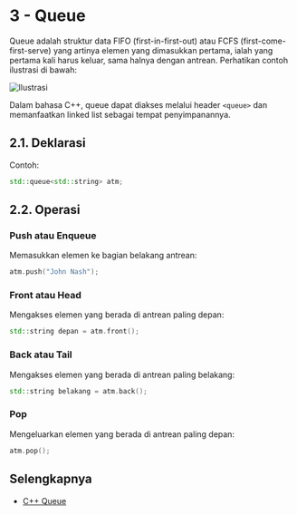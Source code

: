 # 3 - Queue

Queue adalah struktur data FIFO (first-in-first-out) atau FCFS (first-come-first-serve) yang artinya elemen yang dimasukkan pertama, ialah yang pertama kali harus keluar, sama halnya dengan antrean. Perhatikan contoh ilustrasi di bawah:

![Ilustrasi](https://img.freepik.com/free-vector/people-waiting-queue-bank-machine_74855-4458.jpg?size=626&ext=jpg&ga=GA1.2.1411813280.1638403200)

Dalam bahasa C++, queue dapat diakses melalui header `<queue>` dan memanfaatkan linked list sebagai tempat penyimpanannya.

## 2.1. Deklarasi

Contoh:
```c++
std::queue<std::string> atm;
```

## 2.2. Operasi

### Push atau Enqueue

Memasukkan elemen ke bagian belakang antrean:
```c++
atm.push("John Nash");
```

### Front atau Head

Mengakses elemen yang berada di antrean paling depan:
```c++
std::string depan = atm.front();
```

### Back atau Tail

Mengakses elemen yang berada di antrean paling belakang:
```c++
std::string belakang = atm.back();
```

### Pop

Mengeluarkan elemen yang berada di antrean paling depan:
```c++
atm.pop();
```

## Selengkapnya

- [C++ Queue](https://en.cppreference.com/w/cpp/container/queue)
